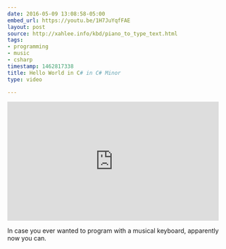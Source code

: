 ```yaml
---
date: 2016-05-09 13:08:58-05:00
embed_url: https://youtu.be/1H7JuYqfFAE
layout: post
source: http://xahlee.info/kbd/piano_to_type_text.html
tags:
- programming
- music
- csharp
timestamp: 1462817338
title: Hello World in C# in C# Minor
type: video

---
```

<iframe width="480" height="270" src="https://www.youtube.com/embed/1H7JuYqfFAE?feature=oembed" frameborder="0" allowfullscreen></iframe>

In case you ever wanted to program with a musical keyboard, apparently now you can.